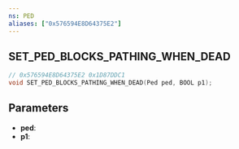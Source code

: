 ```yaml
---
ns: PED
aliases: ["0x576594E8D64375E2"]
---
```

## SET_PED_BLOCKS_PATHING_WHEN_DEAD

```c
// 0x576594E8D64375E2 0x1D87DDC1
void SET_PED_BLOCKS_PATHING_WHEN_DEAD(Ped ped, BOOL p1);
```

## Parameters
* **ped**: 
* **p1**: 

